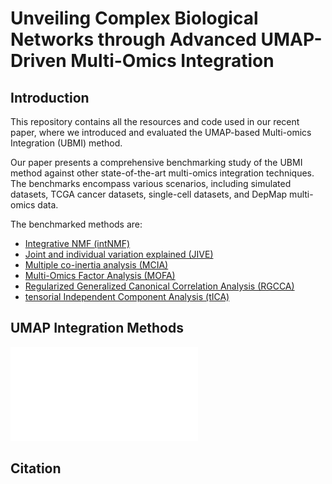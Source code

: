 
# Unveiling Complex Biological Networks through Advanced UMAP-Driven Multi-Omics Integration

## Introduction

This repository contains all the resources and code used in our recent paper, where we introduced and evaluated the UMAP-based Multi-omics Integration (UBMI) method.   

Our paper presents a comprehensive benchmarking study of the UBMI method against other state-of-the-art multi-omics integration techniques. The benchmarks encompass various scenarios, including simulated datasets, TCGA cancer datasets, single-cell datasets, and DepMap multi-omics data.

The benchmarked methods are:

  * [Integrative NMF (intNMF)](https://cran.r-project.org/web/packages/IntNMF/index.html) 
  * [Joint and individual variation explained (JIVE)](https://cran.r-project.org/web/packages/r.jive/index.html) 
  * [Multiple co-inertia analysis (MCIA)](https://bioconductor.org/packages/release/bioc/html/omicade4.html) 
  * [Multi-Omics Factor Analysis (MOFA)](https://github.com/bioFAM/MOFA)
  * [Regularized Generalized Canonical Correlation Analysis (RGCCA)](https://cran.r-project.org/web/packages/RGCCA/index.html) 
  * [tensorial Independent Component Analysis (tICA)](https://genomebiology.biomedcentral.com/articles/10.1186/s13059-018-1455-8)

## UMAP Integration Methods

![umap_integration_methods](results_umap_integration_methods/results_grid_highlight.pdf)

## Citation


